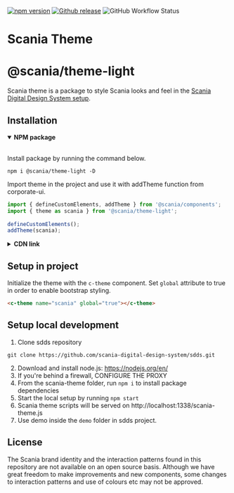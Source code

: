 [![npm version](http://img.shields.io/npm/v/scania-theme.svg?style=flat&color=1081C2)](https://npmjs.org/package/@scania/theme-light)
[![Github release](https://img.shields.io/github/v/tag/scania/scania-theme.svg?label=release&color=1081C2)](https://github.com/scania-digital-design-system/sdds/releases)
![GitHub Workflow Status](https://img.shields.io/github/workflow/status/scania-digital-design-system/sdds/Node%20CI)

# Scania Theme

# @scania/theme-light

Scania theme is a package to style Scania looks and feel in the [Scania Digital Design System setup](https://github.com/scania-digital-design-system/sdds/).

## Installation

<details open>
 <summary><strong>NPM package</strong></summary>
<br/>
 
Install package by running the command below.
 
```shell
npm i @scania/theme-light -D
```

Import theme in the project and use it with addTheme function from corporate-ui.

```js
import { defineCustomElements, addTheme } from '@scania/components'; 
import { theme as scania } from '@scania/theme-light'; 
 
defineCustomElements(); 
addTheme(scania);
```

</details>

<details>
<summary><strong>CDN link</strong></summary>
<br/>
 
Add link to the script by adding the following to the head element. Make sure to include scania-theme script BEFORE the corporate-ui script.
 
```html
<script src="https://digitaldesign.scania.com/builds/@scania/theme-light/x/scania-theme.js"></script>
<script src="https://digitaldesign.scania.com/builds/@scania/components/x/core.js"></script>
```

Replace `x` with [available releases](https://www.npmjs.com/@scania/theme-light).

</details>

## Setup in project

Initialize the theme with the `c-theme` component. Set `global` attribute to true in order to enable bootstrap styling.

```html
<c-theme name="scania" global="true"></c-theme>
```

## Setup local development

1. Clone sdds repository

```shell
git clone https://github.com/scania-digital-design-system/sdds.git
```

2. Download and install node.js: https://nodejs.org/en/
3. If you're behind a firewall, CONFIGURE THE PROXY
4. From the scania-theme folder, run `npm i` to install package dependencies
5. Start the local setup by running `npm start`
6. Scania theme scripts will be served on http://localhost:1338/scania-theme.js
7. Use demo inside the `demo` folder in sdds project.

## License

The Scania brand identity and the interaction patterns found in this repository are not available on an open source basis. Although we have great freedom to make improvements and new components, some changes to interaction patterns and use of colours etc may not be approved.

